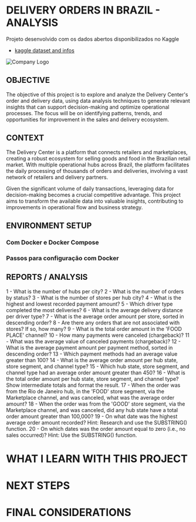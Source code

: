 # DELIVERY ORDERS IN BRAZIL - ANALYSIS

Projeto desenvolvido com os dados abertos disponibilizados no Kaggle
* [kaggle dataset and infos](https://www.kaggle.com/datasets/nosbielcs/brazilian-delivery-center)

![Company Logo](![Image](https://github.com/user-attachments/assets/59682c66-edc4-4c76-ba6e-d2706cd8200e))



## OBJECTIVE

The objective of this project is to explore and analyze the Delivery Center's order and delivery data, using data analysis techniques to generate relevant insights that can support decision-making and optimize operational processes. The focus will be on identifying patterns, trends, and opportunities for improvement in the sales and delivery ecosystem.

## CONTEXT

The Delivery Center is a platform that connects retailers and marketplaces, creating a robust ecosystem for selling goods and food in the Brazilian retail market. With multiple operational hubs across Brazil, the platform facilitates the daily processing of thousands of orders and deliveries, involving a vast network of retailers and delivery partners.

Given the significant volume of daily transactions, leveraging data for decision-making becomes a crucial competitive advantage. This project aims to transform the available data into valuable insights, contributing to improvements in operational flow and business strategy.


## ENVIRONMENT SETUP

### Com Docker e Docker Compose

### Passos para configuração com Docker


## REPORTS / ANALYSIS

1 - What is the number of hubs per city?
2 - What is the number of orders by status?
3 - What is the number of stores per hub city?
4 - What is the highest and lowest recorded payment amount?
5 - Which driver type completed the most deliveries?
6 - What is the average delivery distance per driver type?
7 - What is the average order amount per store, sorted in descending order?
8 - Are there any orders that are not associated with stores? If so, how many?
9 - What is the total order amount in the 'FOOD PLACE' channel?
10 - How many payments were canceled (chargeback)?
11 - What was the average value of canceled payments (chargeback)?
12 - What is the average payment amount per payment method, sorted in descending order?
13 - Which payment methods had an average value greater than 100?
14 - What is the average order amount per hub state, store segment, and channel type?
15 - Which hub state, store segment, and channel type had an average order amount greater than 450?
16 - What is the total order amount per hub state, store segment, and channel type? Show intermediate totals and format the result.
17 - When the order was from the Rio de Janeiro hub, in the 'FOOD' store segment, via the Marketplace channel, and was canceled, what was the average order amount?
18 - When the order was from the 'GOOD' store segment, via the Marketplace channel, and was canceled, did any hub state have a total order amount greater than 100,000?
19 - On what date was the highest average order amount recorded? Hint: Research and use the SUBSTRING() function.
20 - On which dates was the order amount equal to zero (i.e., no sales occurred)? Hint: Use the SUBSTRING() function.

# WHAT I LEARN WITH THIS PROJECT


# NEXT STEPS


# FINAL CONSIDERATIONS